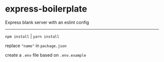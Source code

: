# express-boilerplate
Express blank server with an eslint config

_______________________________________________________

```npm install``` | ```yarn install```

replace ```"name"``` in ```package.json```

create a ```.env``` file based on ```.env.example```
